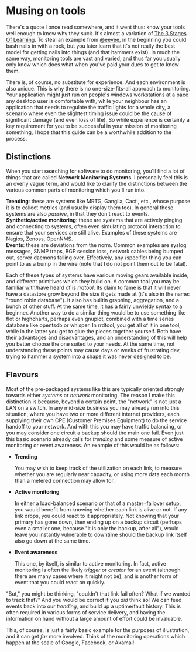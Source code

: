 Musing on tools
===============

There's a quote I once read somewhere, and it went thus: know your tools well enough to know why they suck. It's almost a variation of [The 3 Stages Of Learning](http://c2.com/cgi/wiki?ShuHaRi). To steal an example from [@eevee](https://twitter.com/eevee), in the beginning you could bash nails in with a rock, but you later learn that it's not really the best model for getting nails into things (and that hammers exist). In much the same way, monitoring tools are vast and varied, and thus far you usually only know which does what when you've paid your dues to get to know them.

There is, of course, no substitute for experience. And each environment is also unique. This is why there is no one-size-fits-all approach to monitoring. Your application might just run on people's windows workstations at a pace any desktop user is comfortable with, while your neighbour has an application that needs to regulate the traffic lights for a whole city, a scenario where even the slightest timing issue could be the cause of significant damage (and even loss of life). So while experience is certainly a key requirement for you to be successful in your mission of monitoring something, I hope that this guide can be a worthwhile addition to the process.

Distinctions
------------

When you start searching for software to do monitoring, you'll find a lot of things that are called **Network Monitoring Systems**. I personally feel this is an overly vague term, and would like to clarify the distinctions between the various common parts of monitoring which you'll run into.

**Trending**: these are systems like MRTG, Ganglia, Cacti, etc., whose purpose it is to collect metrics (and usually display them too). In general these systems are also _passive_, in that they don't react to events.  
**Synthetic/active monitoring**: these are systems that are actively pinging and connecting to systems, often even simulating protocol interaction to ensure that your services are still alive. Examples of these systems are Nagios, Zenoss, OpenNMS.  
**Events**: these are deviations from the norm. Common examples are syslog messages, SNMP traps, BGP session loss, network cables being bumped out, server daemons falling over. Effectively, any /specific/ thing you can point to as a bump in the wire (note that I do not point them out to be fatal).  

Each of these types of systems have various moving gears available inside, and different primitives which they build on. A common tool you may be familiar with/have heard of is _rrdtool_. Its claim to fame is that it will never have a datastore grow beyond the size it gets made at (it's also in the name: "round robin database"). It also has builtin graphing, aggregation, and a bunch of other stuff. At the same time, it has a fairly unwieldy syntax to a beginner. Another way to do a similar thing would be to use something like flot or highcharts, perhaps even gnuplot, combined with a time series database like opentsdb or whisper. In rrdtool, you get all of it in one tool, while in the latter you get to glue the pieces together yourself. Both have their advantages and disadvantages, and an understanding of this will help you better choose the one suited to your needs. At the same time, not understanding these points may cause days or weeks of frustrating dev, trying to hammer a system into a shape it was never designed to be.

Flavours
--------

Most of the pre-packaged systems like this are typically oriented strongly towards either _systems_ or _network_ monitoring. The reason I make this distinction is because, beyond a certain point, the "network" is not just a LAN on a switch. In any mid-size business you may already run into this situation, where you have two or more different internet providers, each supplying their own CPE (Customer Premises Equipment) to do the service handoff to your network. And with this you may have traffic balancing, or you may consider one circuit a backup should the main one fail. Even just this basic scenario already calls for _trending_ and some measure of active monitoring or event awareness. An example of this would be as follows:

 *  __Trending__

    You may wish to keep track of the utilization on each link, to measure whether you are regularly near capacity, or using more data each month than a metered connection may allow for.

 *  __Active monitoring__

    In either a load-balanced scenario or that of a master+failover setup, you would benefit from knowing whether each link is alive or not. If any link drops, you could react to it appropriately. Not knowing that your primary has gone down, then ending up on a backup circuit (perhaps even a smaller one, because "it is only the backup, after all"), would leave you instantly vulnerable to downtime should the backup link itself also go down at the same time.

 *  __Event awareness__

    This one, by itself, is similar to active monitoring. In fact, active monitoring is often the likely _trigger_ or _creator_ for an event (although there are many cases where it might not be), and is another form of event that you could react on quickly.

"But," you might be thinking, "couldn't that link fail often? What if we wanted to track that?" And you would be correct if you _did_ think so! We can feed events back into our _trending_, and build up a uptime/fault history. This is often required in various forms of service delivery, and having the information on hand without a large amount of effort could be invaluable.

This, of course, is just a fairly basic example for the purposes of illustration, and it can get _far_ more involved. Think of the monitoring operations which happen at the scale of Google, Facebook, or Akamai!
